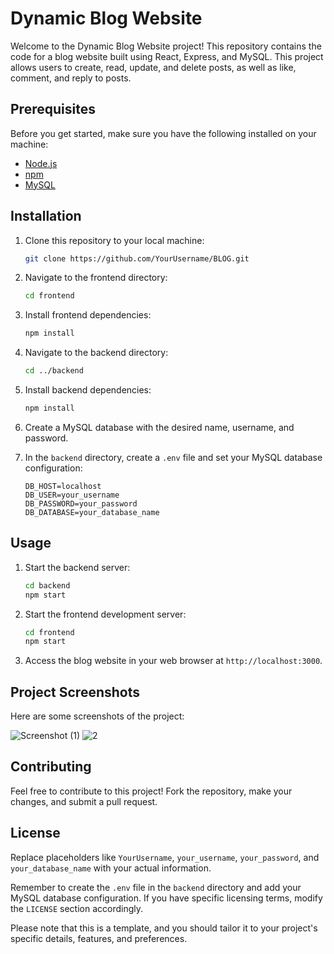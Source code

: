 # Dynamic Blog Website

Welcome to the Dynamic Blog Website project! This repository contains the code for a blog website built using React, Express, and MySQL. This project allows users to create, read, update, and delete posts, as well as like, comment, and reply to posts.

## Prerequisites

Before you get started, make sure you have the following installed on your machine:

- [Node.js](https://nodejs.org/)
- [npm](https://www.npmjs.com/)
- [MySQL](https://www.mysql.com/)

## Installation

1. Clone this repository to your local machine:

    ```bash
    git clone https://github.com/YourUsername/BLOG.git
    ```

2. Navigate to the frontend directory:

    ```bash
    cd frontend
    ```

3. Install frontend dependencies:

    ```bash
    npm install
    ```

4. Navigate to the backend directory:

    ```bash
    cd ../backend
    ```

5. Install backend dependencies:

    ```bash
    npm install
    ```

6. Create a MySQL database with the desired name, username, and password.

7. In the `backend` directory, create a `.env` file and set your MySQL database configuration:

    ```plaintext
    DB_HOST=localhost
    DB_USER=your_username
    DB_PASSWORD=your_password
    DB_DATABASE=your_database_name
    ```

## Usage

1. Start the backend server:

    ```bash
    cd backend
    npm start
    ```

2. Start the frontend development server:

    ```bash
    cd frontend
    npm start
    ```

3. Access the blog website in your web browser at `http://localhost:3000`.

## Project Screenshots

Here are some screenshots of the project:

![Screenshot (1)](https://github.com/Karthikeyanveerarasu/BLOG/assets/111226561/9283bf2f-f4e3-4583-afea-89b2f504d560)
![2](https://github.com/Karthikeyanveerarasu/BLOG/assets/111226561/aebc758a-dcfb-4e1d-b789-6996c33c7a1a)

## Contributing

Feel free to contribute to this project! Fork the repository, make your changes, and submit a pull request.

## License
Replace placeholders like `YourUsername`, `your_username`, `your_password`, and `your_database_name` with your actual information.

Remember to create the `.env` file in the `backend` directory and add your MySQL database configuration. If you have specific licensing terms, modify the `LICENSE` section accordingly.

Please note that this is a template, and you should tailor it to your project's specific details, features, and preferences.

